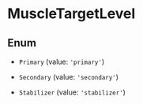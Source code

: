 # MuscleTargetLevel

## Enum


* `Primary` (value: `'primary'`)

* `Secondary` (value: `'secondary'`)

* `Stabilizer` (value: `'stabilizer'`)

